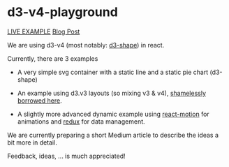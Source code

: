 # d3-v4-playground
 
[LIVE EXAMPLE](http://bgrsquared.com/d3v4/)
[Blog Post](https://medium.com/@ilikepiecharts/playing-with-d3-version-4-react-react-motion-3d04c6eb21c9#.u6jbmpz3a)
 
We are using d3-v4 (most notably: [d3-shape](https://github.com/d3/d3-shape)) in react.

Currently, there are 3 examples

* A very simple svg container with a static line and a static pie chart (d3-shape)

* An example using d3.v3 layouts (so mixing v3 & v4), 
[shamelessly borrowed here](http://bl.ocks.org/mbostock/7607999).

* A slightly more advanced dynamic example using
 [react-motion](https://github.com/chenglou/react-motion) for animations and
 [redux](https://github.com/rackt/redux) for data management.

We are currently preparing a short Medium article to describe the ideas a bit more in detail.

Feedback, ideas, ... is much appreciated!